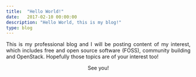 ```yaml
---
title:  "Hello World!"
date:   2017-02-10 00:00:00
description: "Hello World, this is my blog!"
type: blog
---
```


<p align="justify">
This is my professional blog and I will be posting content of my interest,
which includes free and open source software (FOSS), community building and
OpenStack. Hopefully those topics are of your interest too!
</p>

<p align="center">See you!</p>